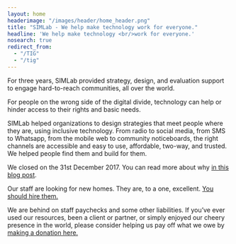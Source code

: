 ```yaml
---
layout: home
headerimage: "/images/header/home_header.png"
title: "SIMLab - We help make technology work for everyone."
headline: 'We help make technology <br/>work for everyone.'
nosearch: true
redirect_from:
  - "/TIG"
  - "/tig"
---
```

For three years, SIMLab provided strategy, design, and evaluation support to engage hard-to-reach communities, all over the world.

For people on the wrong side of the digital divide, technology can help or hinder access to their rights and basic needs.

SIMLab helped organizations to design strategies that meet people where they are, using inclusive technology. From radio to social media, from SMS to Whatsapp, from the mobile web to community noticeboards, the right channels are accessible and easy to use, affordable, two-way, and trusted. We helped people find them and build for them.

We closed on the 31st December 2017. You can read more about why [in this blog post](simlab.org/blog/2017/09/06/simlab-is-closing/).

Our staff are looking for new homes. They are, to a one, excellent. [You should hire them.](http://www.simlab.org/team/)

We are behind on staff paychecks and some other liabilities. If you’ve ever used our resources, been a client or partner, or simply enjoyed our cheery presence in the world, please consider helping us pay off what we owe by [making a donation here.]( https://www.paypal.me/simlab/35)
